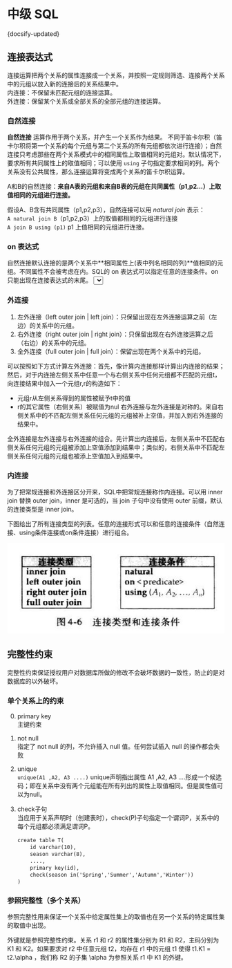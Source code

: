 # 中级 SQL
{docsify-updated}


## 连接表达式
连接运算把两个关系的属性连接成一个关系，并按照一定规则筛选、连接两个关系中的元组以放入新的连接后的关系结果中。  
内连接：不保留未匹配元组的连接运算。  
外连接：保留某个关系或全部关系的全部元组的连接运算。  

### 自然连接

**自然连接** 运算作用于两个关系，并产生一个关系作为结果。
不同于笛卡尔积（笛卡尔积将第一个关系的每个元组与第二个关系的所有元组都依次进行连接）；自然连接只考虑那些在两个关系模式中的相同属性上取值相同的元组对。默认情况下，要求所有共同属性上的取值相同；可以使用 `using` 子句指定要求相同的列。两个关系没有公共属性，那么连接运算将变成两个关系的笛卡尔积运算。

A和B的自然连接：**来自A表的元组和来自B表的元组在共同属性（p1,p2...）上取值相同的元组进行连接。**

假设A、B含有共同属性（p1,p2,p3），自然连接可以用 *natural join* 表示：   
`A natural join B`（p1,p2,p3）上的取值都相同的元组进行连接  
`A join B using (p1)` p1 上值相同的元组进行连接。

### on 表达式
自然连接默认连接的是两个关系中**相同属性上(表中列名相同的列)**值相同的元组。不同属性不会被考虑在内。SQL的 on 表达式可以指定任意的连接条件。on 只能出现在连接表达式的末尾。
<select id="selectLoginGroupMsg" resultMap="grpMsgResultMap">
	SELECT m.id, m.title,m.subtitle,m.category,m.subcategory,m.url,mc.name as subcategoryName,
	m.priority,m.unix_create_time_stamp as unixCreateTimeStamp,
	case
		when ugm.state=1 then 1
		else 0
	end as readState
	FROM
	GROUP_MSG gp LEFT JOIN MESSAGE m ON gp.msg_id=m.id
	LEFT JOIN USER_GROUP_MSG ugm ON (gp.msg_id = ugm.msg_id and ugm.uid = #{uid})
	LEFT JOIN msg_category mc ON m.subcategory = mc.id
	<where>
		date(gp.CREATE_TIME) &gt;= date_sub(curdate(), interval 7 day)
		AND gp.state = 1
	</where>
	ORDER BY m.PRIORITY DESC
</select>

### 外连接

1. 左外连接（left outer join | left join）：只保留出现在左外连接运算之前（左边）的关系中的元组。
2. 右外连接（right outer join | right join）：只保留出现在右外连接运算之后（右边）的关系中的元组。
3. 全外连接（full outer join | full join）：保留出现在两个关系中的元组。

可以按照如下方式计算左外连接：首先，像计算内连接那样计算出内连接的结果；然后，对于内连接左侧关系中任意一个与右侧关系中任何元组都不匹配的元组t，向连接结果中加入一个元组r,r的构造如下：
+ 元组r从左侧关系得到的属性被赋予t中的值
+ r的其它属性（右侧关系）被赋值为nul
右外连接与左外连接是对称的。来自右侧关系中的不匹配左侧关系任何元组的元组被补上空值，并加入到右外连接的结果中。

全外连接是左外连接与右外连接的组合。先计算出内连接后，左侧关系中不匹配右侧关系任何元组的元组被添加上空值添加到结果中；类似的，右侧关系中不匹配左侧关系任何元组的元组也被添上空值加入到结果中。

### 内连接
为了把常规连接和外连接区分开来，SQL中把常规连接称作内连接。可以用 inner join 替换 outer join，inner 是可选的，当 join 子句中没有使用 outer 前缀，默认的连接类型是 inner join。

下图给出了所有连接类型的列表。任意的连接形式可以和任意的连接条件（自然连接、using条件连接或on条件连接）进行组合。
<center><img src="pics/join.jpg" alt=""></center>

## 完整性约束
完整性约束保证授权用户对数据库所做的修改不会破坏数据的一致性，防止的是对数据库的以外破坏。

### 单个关系上的约束
0. primary key  
   主键约束

1. not null  
指定了 not null 的列，不允许插入 null 值。任何尝试插入 null 的操作都会失败

2. unique  
`unique(A1 ,A2, A3 ....)`
unique声明指出属性 A1 ,A2, A3 ....形成一个候选码；即在关系中没有两个元组能在所有列出的属性上取值相同。但是属性值可以为null。

3. check子句  
当应用于关系声明时（创建表时），check(P)子句指定一个谓词P，关系中的每个元组都必须满足谓词P。
    ```
    create table T(
        id varchar(10),
        season varchar(8),
        ....,
        primary key(id),
        check(season in('Spring','Summer','Autumn','Winter'))
    )
    ```

### 参照完整性（多个关系）

参照完整性用来保证一个关系中给定属性集上的取值也在另一个关系的特定属性集的取值中出现。

外键就是参照完整性约束。关系 r1 和 r2 的属性集分别为 R1 和 R2，主码分别为 K1 和 K2。如果要求对 r2 中任意元组 t2，均存在 r1 中的元组 t1 使得 t1.K1 = t2.\alpha ，我们称 R2 的子集 \alpha 为参照关系 r1 中 K1 的外键。
